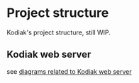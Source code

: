 # Project structure

Kodiak's project structure, still WIP.

## Kodiak web server

see [diagrams related to Kodiak web server](./web-server/STARTUP-SEQUENCE.md)
